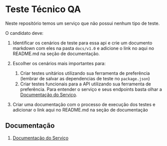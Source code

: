 # Teste Técnico QA

Neste repositório temos um serviço que não possui nenhum tipo de teste. 

O candidato deve:

1. Identificar os cenários de teste para essa api e crie um documento markdown com eles na pasta `docs/v1.0` e adicione o link no aqui no README.md na seção de documentação.

1. Escolher os cenários mais importantes para:
    1. Criar testes unitários utilizando sua ferramenta de preferência (lembrar de salvar as dependencias de teste no `package.json`)
    1. Criar testes funcionais para a API utilizando sua ferramenta de preferência. Para entender o serviço e seus endpoints basta olhar a [Documentação do Serviço].

1. Criar uma documentação com o processo de execução dos testes e adicionar o link aqui no README.md na seção de documentação

## Documentação
1. [Documentação do Serviço]

[Documentação do Serviço]: (./docs/v1.0/service.md)